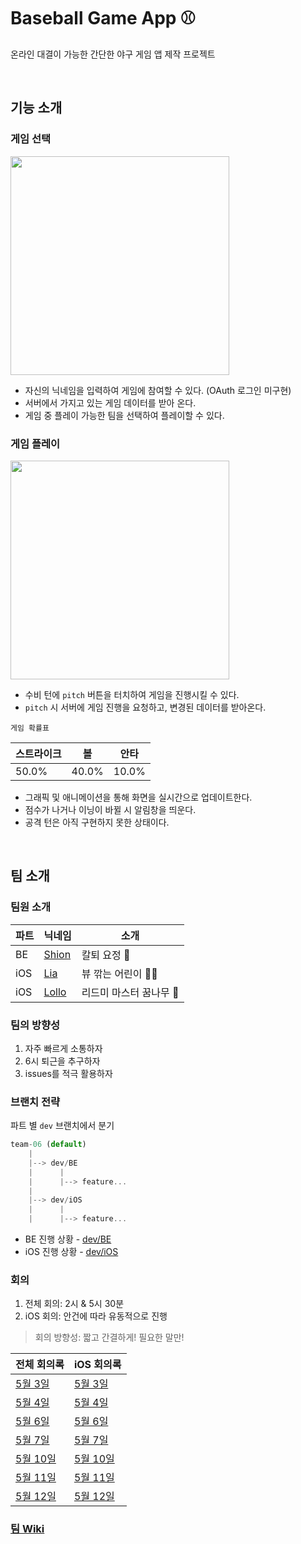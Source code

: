 # Baseball Game App ⚾️

온라인 대결이 가능한 간단한 야구 게임 앱 제작 프로젝트

<br>

## 기능 소개

### 게임 선택
<img src="https://user-images.githubusercontent.com/72188416/118230130-1a24a480-b4c8-11eb-9ae2-3b841958bdf0.gif" width="350">

- 자신의 닉네임을 입력하여 게임에 참여할 수 있다. (OAuth 로그인 미구현)
- 서버에서 가지고 있는 게임 데이터를 받아 온다.
- 게임 중 플레이 가능한 팀을 선택하여 플레이할 수 있다.


### 게임 플레이
<img src="https://user-images.githubusercontent.com/72188416/118229864-b4d0b380-b4c7-11eb-85cf-cd9eb96001c5.gif" width="350">

- 수비 턴에 `pitch` 버튼을 터치하여 게임을 진행시킬 수 있다.
- `pitch` 시 서버에 게임 진행을 요청하고, 변경된 데이터를 받아온다.

`게임 확률표`

|스트라이크|볼|안타|
|-------|--|---|
|50.0%|40.0%|10.0%|

- 그래픽 및 애니메이션을 통해 화면을 실시간으로 업데이트한다. 
- 점수가 나거나 이닝이 바뀔 시 알림창을 띄운다.
- 공격 턴은 아직 구현하지 못한 상태이다. 


<br>


## 팀 소개

### 팀원 소개


| 파트 | 닉네임                               | 소개                   |
| ---- | ------------------------------------ | ---------------------- |
| BE   | [Shion](https://github.com/ehdrhelr) | 칼퇴 요정 🧚            |
| iOS  | [Lia](https://github.com/Lia316)     | 뷰 깎는 어린이 👶🏻      |
| iOS  | [Lollo](https://github.com/eeeesong) | 리드미 마스터 꿈나무 🌳 |


### 팀의 방향성

1. 자주 빠르게 소통하자
2. 6시 퇴근을 추구하자
3. issues를 적극 활용하자



### 브랜치 전략

파트 별 `dev` 브랜치에서 분기

```javascript
team-06 (default)
    |
    |--> dev/BE
    |      |
    |      |--> feature...
    |
    |--> dev/iOS
    |      |
    |      |--> feature...
```

- BE 진행 상황 - [dev/BE](https://github.com/ehdrhelr/baseball/tree/dev/BE)
- iOS 진행 상황 - [dev/iOS](https://github.com/ehdrhelr/baseball/tree/dev/iOS)


### 회의

1. 전체 회의: 2시 & 5시 30분
2. iOS 회의: 안건에 따라 유동적으로 진행

> 회의 방향성: 짧고 간결하게! 필요한 말만!


전체 회의록 | iOS 회의록
-- | --
[5월 3일](https://github.com/ehdrhelr/baseball/wiki/5월-3일-전체-회의록) | [5월 3일](https://github.com/ehdrhelr/baseball/wiki/5월-3일-iOS-회의록)
[5월 4일](https://github.com/ehdrhelr/baseball/wiki/5월-4일-전체-회의록) | [5월 4일](https://github.com/ehdrhelr/baseball/wiki/5월-4일-iOS-회의)
[5월 6일](https://github.com/ehdrhelr/baseball/wiki/5월-6일-전체-회의)| [5월 6일](https://github.com/ehdrhelr/baseball/wiki/5월-6일-iOS-회의)
[5월 7일](https://github.com/ehdrhelr/baseball/wiki/5월-7일-전체-회의록) | [5월 7일](https://github.com/ehdrhelr/baseball/wiki/5월-7일-iOS-회의록)
[5월 10일](https://github.com/ehdrhelr/baseball/wiki/5월-10일-전체-회의) | [5월 10일](https://github.com/ehdrhelr/baseball/wiki/5월-10일-iOS-회의록)
[5월 11일](https://github.com/ehdrhelr/baseball/wiki/5월-11일-전체-회의록)| [5월 11일](https://github.com/ehdrhelr/baseball/wiki/5월-11일-iOS-회의록) 
[5월 12일](https://github.com/ehdrhelr/baseball/wiki/5월-12일-전체-회의록)| [5월 12일](https://github.com/ehdrhelr/baseball/wiki/5월-12일-iOS-회의록)


### [팀 Wiki](https://github.com/ehdrhelr/baseball/wiki)
